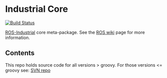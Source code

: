 # Industrial Core

[![Build Status](http://build.ros.org/job/Idev__industrial_core__ubuntu_trusty_amd64/badge/icon)](http://build.ros.org/job/Idev__industrial_core__ubuntu_trusty_amd64)

[ROS-Industrial][] core meta-package.  See the [ROS wiki][] page for more information.

## Contents

This repo holds source code for all versions > groovy. For those versions <= groovy see: [SVN repo][]


[ROS-Industrial]: http://www.ros.org/wiki/Industrial
[ROS wiki]: http://ros.org/wiki/industrial_core
[SVN repo]: https://code.google.com/p/swri-ros-pkg/source/browse
